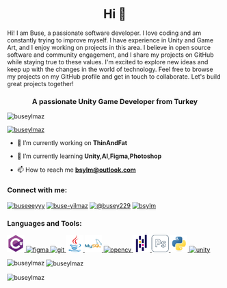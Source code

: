 <h1 align="center">Hi 👋</h1>

Hi! I am Buse, a passionate software developer. I love coding and am constantly trying to improve myself. I have experience in Unity and Game Art, and I enjoy working on projects in this area. I believe in open source software and community engagement, and I share my projects on GitHub while staying true to these values. I'm excited to explore new ideas and keep up with the changes in the world of technology. Feel free to browse my projects on my GitHub profile and get in touch to collaborate. Let's build great projects together!


<h3 align="center">A passionate Unity Game Developer from Turkey</h3>

<p align="left"> <img src="https://komarev.com/ghpvc/?username=buseylmaz&label=Profile%20views&color=0e75b6&style=flat" alt="buseylmaz" /> </p>

<p align="left"> <a href="https://github.com/ryo-ma/github-profile-trophy"><img src="https://github-profile-trophy.vercel.app/?username=buseylmaz" alt="buseylmaz" /></a> </p>

- 🔭 I’m currently working on **ThinAndFat**

- 🌱 I’m currently learning **Unity,AI,Figma,Photoshop**

- 📫 How to reach me **bsylm@outlook.com**

<h3 align="left">Connect with me:</h3>
<p align="left">
<a href="https://linkedin.com/in/buseeeyyy" target="blank"><img align="center" src="https://raw.githubusercontent.com/rahuldkjain/github-profile-readme-generator/master/src/images/icons/Social/linked-in-alt.svg" alt="buseeeyyy" height="30" width="40" /></a>
<a href="https://stackoverflow.com/users/buse-yilmaz" target="blank"><img align="center" src="https://raw.githubusercontent.com/rahuldkjain/github-profile-readme-generator/master/src/images/icons/Social/stack-overflow.svg" alt="buse-yilmaz" height="30" width="40" /></a>
<a href="https://medium.com/@busey229" target="blank"><img align="center" src="https://raw.githubusercontent.com/rahuldkjain/github-profile-readme-generator/master/src/images/icons/Social/medium.svg" alt="@busey229" height="30" width="40" /></a>
<a href="https://www.hackerrank.com/bsylm" target="blank"><img align="center" src="https://raw.githubusercontent.com/rahuldkjain/github-profile-readme-generator/master/src/images/icons/Social/hackerrank.svg" alt="bsylm" height="30" width="40" /></a>
</p>

<h3 align="left">Languages and Tools:</h3>
<p align="left"> <a href="https://www.w3schools.com/cs/" target="_blank" rel="noreferrer"> <img src="https://raw.githubusercontent.com/devicons/devicon/master/icons/csharp/csharp-original.svg" alt="csharp" width="40" height="40"/> </a> <a href="https://www.figma.com/" target="_blank" rel="noreferrer"> <img src="https://www.vectorlogo.zone/logos/figma/figma-icon.svg" alt="figma" width="40" height="40"/> </a> <a href="https://git-scm.com/" target="_blank" rel="noreferrer"> <img src="https://www.vectorlogo.zone/logos/git-scm/git-scm-icon.svg" alt="git" width="40" height="40"/> </a> <a href="https://www.java.com" target="_blank" rel="noreferrer"> <img src="https://raw.githubusercontent.com/devicons/devicon/master/icons/java/java-original.svg" alt="java" width="40" height="40"/> </a> <a href="https://www.mysql.com/" target="_blank" rel="noreferrer"> <img src="https://raw.githubusercontent.com/devicons/devicon/master/icons/mysql/mysql-original-wordmark.svg" alt="mysql" width="40" height="40"/> </a> <a href="https://opencv.org/" target="_blank" rel="noreferrer"> <img src="https://www.vectorlogo.zone/logos/opencv/opencv-icon.svg" alt="opencv" width="40" height="40"/> </a> <a href="https://pandas.pydata.org/" target="_blank" rel="noreferrer"> <img src="https://raw.githubusercontent.com/devicons/devicon/2ae2a900d2f041da66e950e4d48052658d850630/icons/pandas/pandas-original.svg" alt="pandas" width="40" height="40"/> </a> <a href="https://www.photoshop.com/en" target="_blank" rel="noreferrer"> <img src="https://raw.githubusercontent.com/devicons/devicon/master/icons/photoshop/photoshop-line.svg" alt="photoshop" width="40" height="40"/> </a> <a href="https://www.python.org" target="_blank" rel="noreferrer"> <img src="https://raw.githubusercontent.com/devicons/devicon/master/icons/python/python-original.svg" alt="python" width="40" height="40"/> </a> <a href="https://unity.com/" target="_blank" rel="noreferrer"> <img src="https://www.vectorlogo.zone/logos/unity3d/unity3d-icon.svg" alt="unity" width="40" height="40"/> </a> </p>

<p><img align="left" src="https://github-readme-stats.vercel.app/api/top-langs?username=buseylmaz&show_icons=true&locale=en&layout=compact" alt="buseylmaz" /></p>

<p>&nbsp;<img align="center" src="https://github-readme-stats.vercel.app/api?username=buseylmaz&show_icons=true&locale=en" alt="buseylmaz" /></p>

<p><img align="center" src="https://github-readme-streak-stats.herokuapp.com/?user=buseylmaz&" alt="buseylmaz" /></p>
